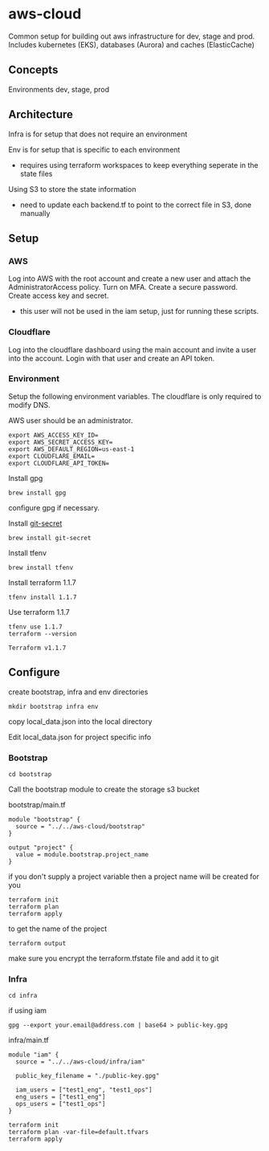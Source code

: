 # aws-cloud

Common setup for building out aws infrastructure for dev, stage and prod.  Includes kubernetes (EKS), databases (Aurora) and caches (ElasticCache)

## Concepts

Environments
dev, stage, prod

## Architecture

Infra is for setup that does not require an environment

Env is for setup that is specific to each environment
 - requires using terraform workspaces to keep everything seperate in the state files

Using S3 to store the state information
 - need to update each backend.tf to point to the correct file in S3, done manually

## Setup

### AWS

Log into AWS with the root account and create a new user and attach the AdministratorAccess policy.  Turn on MFA.  Create a secure password.  Create access key and secret.
 - this user will not be used in the iam setup, just for running these scripts.

### Cloudflare

Log into the cloudflare dashboard using the main account and invite a user into the account.  Login with that user and create an API token.

### Environment

Setup the following environment variables.  The cloudflare is only required to modify DNS.

AWS user should be an administrator.

```
export AWS_ACCESS_KEY_ID=
export AWS_SECRET_ACCESS_KEY=
export AWS_DEFAULT_REGION=us-east-1
export CLOUDFLARE_EMAIL=
export CLOUDFLARE_API_TOKEN=
```

Install gpg

```
brew install gpg
```

configure gpg if necessary.

Install [git-secret](https://git-secret.io/)

```
brew install git-secret
```

Install tfenv

```
brew install tfenv
```

Install terraform 1.1.7

```
tfenv install 1.1.7
```

Use terraform 1.1.7

```
tfenv use 1.1.7
terraform --version

Terraform v1.1.7
```

## Configure

create bootstrap, infra and env directories

```
mkdir bootstrap infra env
```

copy local_data.json into the local directory

Edit local_data.json for project specific info


### Bootstrap

```
cd bootstrap
```

Call the bootstrap module to create the storage s3 bucket

bootstrap/main.tf

```
module "bootstrap" {
  source = "../../aws-cloud/bootstrap"
}

output "project" {
  value = module.bootstrap.project_name
}
```

if you don't supply a project variable then a project name will be created for you

```
terraform init
terraform plan
terraform apply
```

to get the name of the project

```
terraform output
```

make sure you encrypt the terraform.tfstate file and add it to git


### Infra

```
cd infra
```


if using iam
```
gpg --export your.email@address.com | base64 > public-key.gpg
```

infra/main.tf
```
module "iam" {
  source = "../../aws-cloud/infra/iam"
  
  public_key_filename = "./public-key.gpg"

  iam_users = ["test1_eng", "test1_ops"]
  eng_users = ["test1_eng"]
  ops_users = ["test1_ops"]
}
```


```
terraform init
terraform plan -var-file=default.tfvars
terraform apply
```
